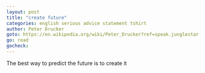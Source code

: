 ```yaml
---
layout: post
title: "create future"
categories: english serious advice statement tshirt
author: Peter Drucker
goto: https://en.wikipedia.org/wiki/Peter_Drucker?ref=speak.junglestar.org
go: read
gocheck:
---
```

The best way to predict the future is to create it
